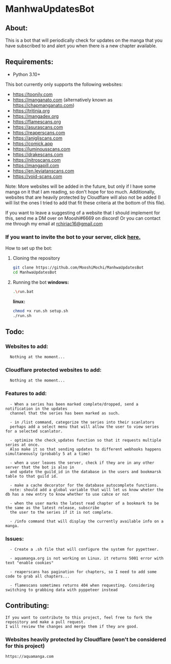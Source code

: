 # ManhwaUpdatesBot

## About:

This is a bot that will periodically check for updates on the manga that you have subscribed to and alert you when there is a new chapter available.

## Requirements:

- Python 3.10+

This bot currently only supports the following websites:

- https://toonily.com
- https://manganato.com (alternatively known as https://chapmanganato.com)
- https://tritinia.org
- https://mangadex.org
- https://flamescans.org
- https://asurascans.com
- https://reaperscans.com
- https://anigliscans.com
- https://comick.app
- https://luminousscans.com
- https://drakescans.com
- https://nitroscans.com
- https://mangapill.com
- https://en.leviatanscans.com
- https://void-scans.com

Note: More websites will be added in the future, but only if I have some manga on it that I am reading, so don't hope for too much.
Additionally, websites that are heavily protected by Cloudflare will also not be added (I will list the ones I tried to 
add that fit these criteria at the bottom of this file).

If you want to leave a suggesting of a website that I should implement for this, send me a DM over on Mooshi#6669 on discord!
Or you can contact me through my email at rchiriac16@gmail.com

### If you want to invite the bot to your server, click [here.](https://discord.com/api/oauth2/authorize?client_id=1031998059447590955&permissions=412854111296&scope=bot%20applications.commands)
  
How to set up the bot:

1. Cloning the repository

   ```bash
   git clone https://github.com/MooshiMochi/ManhwaUpdatesBot
   cd ManhwaUpdatesBot
   ```

2. Running the bot
   **windows:**

   ```bash
   .\run.bat
   ```

   **linux:**

   ```bash
   chmod +x run.sh setup.sh
   ./run.sh
   ```


## Todo:
   ### Websites to add: 
      Nothing at the moment...

   ### Cloudflare protected websites to add:
      Nothing at the moment...

   ### Features to add:
      - When a series has been marked complete/dropped, send a notification in the updates
      channel that the series has been marked as such.

      - in /list command, categorize the series into their scanlators
      perhaps add a select menu that will allow the user to view series for a selected scanlator.

      - optimize the check_updates function so that it requests multiple series at once.
      Also make it so that sending updates to different webhooks happens simultaneously (probably 5 at a time)

      - when a user leaves the server, check if they are in any other server that the bot is also in
      and update the guild_id in the database in the users and bookmarsk table to that guild id.

      - make a cache decorator for the database autocomplete functions.
      note: should add a global variable that will let us know wheter the db has a new entry to know whether to use cahce or not

      - when the user marks the latest read chapter of a bookmark to be the same as the latest release, subscribe
      the user to the series if it is not complete.

      - /info command that will display the currently available info on a manga.

   ### Issues:
      - Create a .sh file that will configure the system for pypetteer.

      - aquamanga.org is not working on Linux. it returns 5001 error with text "enable cookies"
   
      - reaperscans has pagination for chapters, so I need to add some code to grab all chapters...

      - flamescans sometimes returns 404 when requesting. Considering switching to grabbing data with pyppeteer instead

## Contributing:
   ```
   If you want to contribute to this project, feel free to fork the repository and make a pull request.
   I will review the changes and merge them if they are good.
   ``` 

### Websites heavily protected by Cloudflare (won't be considered for this project)
   ```
   https://aquamanga.com
   ```
